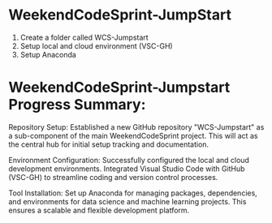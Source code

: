 # WeekendCodeSprint-JumpStart
1. Create a folder called WCS-Jumpstart 
2. Setup local and cloud environment (VSC-GH)
3. Setup Anaconda


# WeekendCodeSprint-Jumpstart Progress Summary:

Repository Setup: Established a new GitHub repository "WCS-Jumpstart" as a sub-component of the main WeekendCodeSprint project. This will act as the central hub for initial setup tracking and documentation.

Environment Configuration: Successfully configured the local and cloud development environments. Integrated Visual Studio Code with GitHub (VSC-GH) to streamline coding and version control processes.

Tool Installation: Set up Anaconda for managing packages, dependencies, and environments for data science and machine learning projects. This ensures a scalable and flexible development platform.
